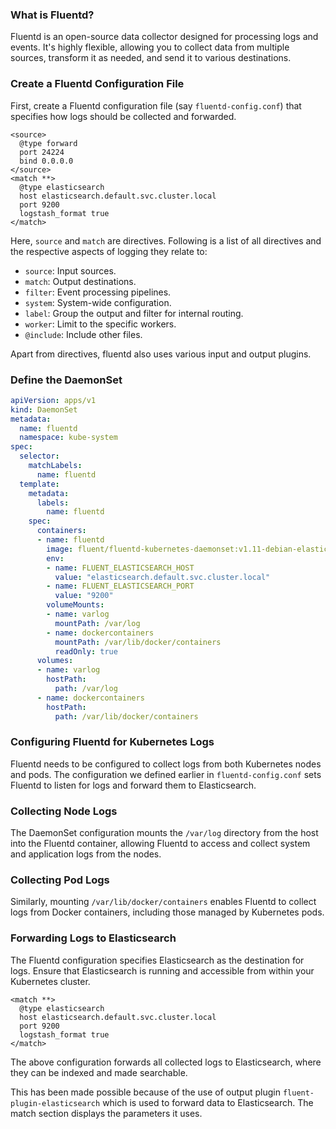 ### What is Fluentd?

Fluentd is an open-source data collector designed for processing logs and events. It's highly flexible, allowing you to collect data from multiple sources, transform it as needed, and send it to various destinations.

### Create a Fluentd Configuration File

First, create a Fluentd configuration file (say `fluentd-config.conf`) that specifies how logs should be collected and forwarded.

```
<source>
  @type forward
  port 24224
  bind 0.0.0.0
</source>
<match **>
  @type elasticsearch
  host elasticsearch.default.svc.cluster.local
  port 9200
  logstash_format true
</match>
```

Here, `source` and `match` are directives. Following is a list of all directives and the respective aspects of logging they relate to:

- `source`: Input sources.
- `match`: Output destinations.
- `filter`: Event processing pipelines.
- `system`: System-wide configuration.
- `label`: Group the output and filter for internal routing.
- `worker`: Limit to the specific workers.
- `@include`: Include other files.

Apart from directives, fluentd also uses various input and output plugins.

### Define the DaemonSet

```yaml
apiVersion: apps/v1
kind: DaemonSet
metadata:
  name: fluentd
  namespace: kube-system
spec:
  selector:
    matchLabels:
      name: fluentd
  template:
    metadata:
      labels:
        name: fluentd
    spec:
      containers:
      - name: fluentd
        image: fluent/fluentd-kubernetes-daemonset:v1.11-debian-elasticsearch
        env:
        - name: FLUENT_ELASTICSEARCH_HOST
          value: "elasticsearch.default.svc.cluster.local"
        - name: FLUENT_ELASTICSEARCH_PORT
          value: "9200"
        volumeMounts:
        - name: varlog
          mountPath: /var/log
        - name: dockercontainers
          mountPath: /var/lib/docker/containers
          readOnly: true
      volumes:
      - name: varlog
        hostPath:
          path: /var/log
      - name: dockercontainers
        hostPath:
          path: /var/lib/docker/containers
```

### Configuring Fluentd for Kubernetes Logs

Fluentd needs to be configured to collect logs from both Kubernetes nodes and pods. The configuration we defined earlier in `fluentd-config.conf` sets Fluentd to listen for logs and forward them to Elasticsearch.

### Collecting Node Logs

The DaemonSet configuration mounts the `/var/log` directory from the host into the Fluentd container, allowing Fluentd to access and collect system and application logs from the nodes.

### Collecting Pod Logs

Similarly, mounting `/var/lib/docker/containers` enables Fluentd to collect logs from Docker containers, including those managed by Kubernetes pods.

### Forwarding Logs to Elasticsearch

The Fluentd configuration specifies Elasticsearch as the destination for logs. Ensure that Elasticsearch is running and accessible from within your Kubernetes cluster.

```
<match **>
  @type elasticsearch
  host elasticsearch.default.svc.cluster.local
  port 9200
  logstash_format true
</match>
```

The above configuration forwards all collected logs to Elasticsearch, where they can be indexed and made searchable.

This has been made possible because of the use of output plugin `fluent-plugin-elasticsearch` which is used to forward data to Elasticsearch. The match section displays the parameters it uses.